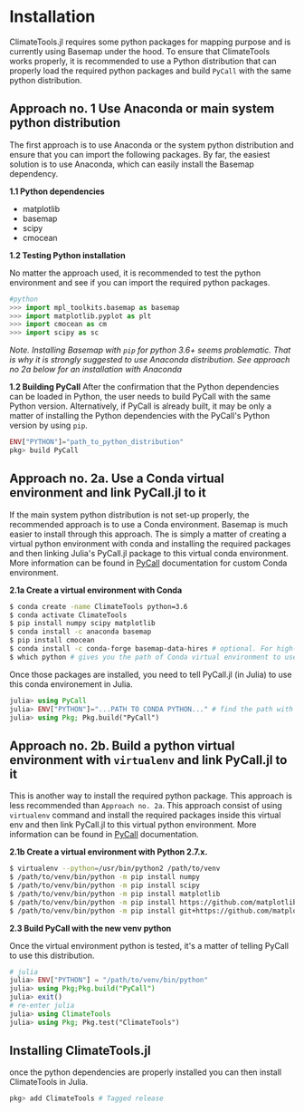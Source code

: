 # Installation

ClimateTools.jl requires some python packages for mapping purpose and is currently using Basemap under the hood. To ensure that ClimateTools works properly, it is recommended to use a Python distribution that can properly load the required python packages and build `PyCall` with the same python distribution.

## Approach no. 1 Use Anaconda or main system python distribution

The first approach is to use Anaconda or the system python distribution and ensure that you can import the following packages. By far, the easiest solution is to use Anaconda, which can easily install the Basemap dependency.

**1.1 Python dependencies**

* matplotlib
* basemap
* scipy
* cmocean

**1.2 Testing Python installation**

No matter the approach used, it is recommended to test the python environment and see if you can import the required python packages.

```python
#python
>>> import mpl_toolkits.basemap as basemap
>>> import matplotlib.pyplot as plt
>>> import cmocean as cm
>>> import scipy as sc
```

*Note. Installing Basemap with `pip` for python 3.6+ seems problematic. That is why it is strongly suggested to use Anaconda distribution. See approach no 2a below for an installation with Anaconda*

**1.2 Building PyCall**
After the confirmation that the Python dependencies can be loaded in Python, the user needs to build PyCall with the same Python version. Alternatively, if PyCall is already built, it may be only a matter of installing the Python dependencies with the PyCall's Python version by using `pip`.

```julia
ENV["PYTHON"]="path_to_python_distribution"
pkg> build PyCall
```

## Approach no. 2a. Use a Conda virtual environment and link PyCall.jl to it

If the main system python distribution is not set-up properly, the recommended approach is to use a Conda environment. Basemap is much easier to install through this approach. The is simply a matter of creating a virtual python environment with conda and installing the required packages and then linking Julia's PyCall.jl package to this virtual conda environment. More information can be found in [PyCall](https://github.com/JuliaPy/PyCall.jl) documentation for custom Conda environment.

**2.1a Create a virtual environment with Conda**

```bash
$ conda create -name ClimateTools python=3.6
$ conda activate ClimateTools
$ pip install numpy scipy matplotlib
$ conda install -c anaconda basemap
$ pip install cmocean
$ conda install -c conda-forge basemap-data-hires # optional. For high-resolution maps
$ which python # gives you the path of Conda virtual environment to use in the next steps.
```

Once those packages are installed, you need to tell PyCall.jl (in Julia) to use this conda environement in Julia.

```julia
julia> using PyCall
julia> ENV["PYTHON"]="...PATH TO CONDA PYTHON..." # find the path with "which python" at previous step
julia> using Pkg; Pkg.build("PyCall")
```

## Approach no. 2b. Build a python virtual environment with `virtualenv` and link PyCall.jl to it

This is another way to install the required python package. This approach is less recommended than `Approach no. 2a`. This approach consist of using `virtualenv` command and install the required packages inside this virtual env and then link PyCall.jl to this virtual python environment. More information can be found in [PyCall](https://github.com/JuliaPy/PyCall.jl) documentation.

**2.1b Create a virtual environment with Python 2.7.x.**

```bash
$ virtualenv --python=/usr/bin/python2 /path/to/venv
$ /path/to/venv/bin/python -m pip install numpy
$ /path/to/venv/bin/python -m pip install scipy
$ /path/to/venv/bin/python -m pip install matplotlib
$ /path/to/venv/bin/python -m pip install https://github.com/matplotlib/basemap/archive/v1.0.7rel.tar.gz
$ /path/to/venv/bin/python -m pip install git+https://github.com/matplotlib/cmocean
```

**2.3 Build PyCall with the new venv python**

Once the virtual environment python is tested, it's a matter of telling PyCall to use this distribution.

```julia
# julia
julia> ENV["PYTHON"] = "/path/to/venv/bin/python"
julia> using Pkg;Pkg.build("PyCall")
julia> exit()
# re-enter julia
julia> using ClimateTools
julia> using Pkg; Pkg.test("ClimateTools")
```

## Installing ClimateTools.jl

once the python dependencies are properly installed you can then install ClimateTools in Julia.

```julia
pkg> add ClimateTools # Tagged release
```
